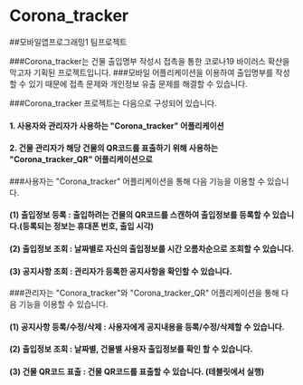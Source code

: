 # Corona_tracker
##모바일앱프로그래밍1 팀프로젝트

###Corona_tracker는 건물 출입명부 작성시 접촉을 통한 코로나19 바이러스 확산을 막고자 기획된 프로젝트입니다.
###모바일 어플리케이션을 이용하여 출입명부를 작성할 수 있기 때문에 접촉 문제와 개인정보 유출 문제를 해결할 수 있습니다.

###Corona_tracker 프로젝트는 다음으로 구성되어 있습니다.
####     1. 사용자와 관리자가 사용하는 "Corona_tracker" 어플리케이션
####     2. 건물 관리자가 해당 건물의 QR코드를 표출하기 위해 사용하는 "Corona_tracker_QR" 어플리케이션으로


###사용자는 "Corona_tracker" 어플리케이션을 통해 다음 기능을 이용할 수 있습니다.
####  (1) 출입정보 등록 : 출입하려는 건물의 QR코드를 스캔하여 출입정보를 등록할 수 있습니다.(등록되는 정보는 휴대폰 번호, 출입 시각)
####  (2) 출입정보 조회 : 날짜별로 자신의 출입정보를 시간 오름차순으로 조회할 수 있습니다.
####  (3) 공지사항 조회 : 관리자가 등록한 공지사항을 확인할 수 있습니다.

###관리자는 "Conora_tracker"와 "Corona_tracker_QR" 어플리케이션을 통해 다음 기능을 이용할 수 있습니다.
####  (1) 공지사항 등록/수정/삭제 : 사용자에게 공지내용을 등록/수정/삭제할 수 있습니다.
####  (2) 출입정보 조회 : 날짜별, 건물별 사용자 출입정보를 확인 할 수 있습니다.
####  (3) 건물 QR코드 표출 : 건물 QR코드를 표출할 수 있습니다. (테블릿에서 실행)


